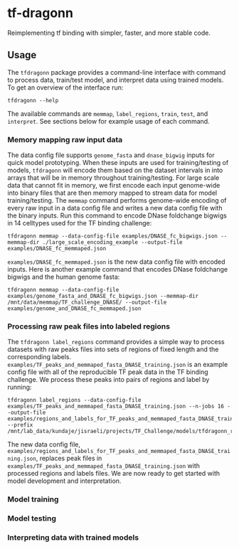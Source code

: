 # tf-dragonn
Reimplementing tf binding with simpler, faster, and more stable code.

## Usage
The `tfdragonn` package provides a command-line interface with command to process data, train/test model, and interpret data using trained models. To get an overview of the interface run:
```
tfdragonn --help
```
The available commands are `memmap`, `label_regions`, `train`, `test`, and `interpret`. See sections below for example usage of each command.

### Memory mapping raw input data
The data config file supports `genome_fasta` and `dnase_bigwig` inputs for quick model prototyping. When these inputs are used for training/testing of models, `tfdragonn` will encode them based on the dataset intervals in into arrays that will be in memory throughout training/testing. For large scale data that cannot fit in memory, we first encode each input genome-wide into binary files that are then memory mapped to stream data for model training/testing. The `memmap` command performs genome-wide encoding of every raw input in a data config file and writes a new data config file with the binary inputs. Run this command to encode DNase foldchange bigwigs in 14 celltypes used for the TF binding challenge:
```
tfdragonn memmap --data-config-file examples/DNASE_fc_bigwigs.json --memmap-dir ./large_scale_encoding_example --output-file examples/DNASE_fc_memmaped.json
```
`examples/DNASE_fc_memmaped.json` is the new data config file with encoded inputs. Here is another example command that encodes DNase foldchange bigwigs and the human genome fasta:
```
tfdragonn memmap --data-config-file examples/genome_fasta_and_DNASE_fc_bigwigs.json --memmap-dir /mnt/data/memmap/TF_challenge_DNASE/ --output-file examples/genome_and_DNASE_fc_memmaped.json
```

### Processing raw peak files into labeled regions
The `tfdragonn label_regions` command provides a simple way to process datasets with raw peaks files into sets of regions of fixed length and the corresponding labels. `examples/TF_peaks_and_memmaped_fasta_DNASE_training.json` is an example config file with all of the reproducible TF peak data in the TF binding challenge. We process these peaks into pairs of regions and label by running:
```
tfdragonn label_regions --data-config-file examples/TF_peaks_and_memmaped_fasta_DNASE_training.json --n-jobs 16 --output-file examples/regions_and_labels_for_TF_peaks_and_memmaped_fasta_DNASE_training.json --prefix /mnt/lab_data/kundaje/jisraeli/projects/TF_Challenge/models/tfdragonn_regions_and_labels/TF_peaks
```
The new data config file, `examples/regions_and_labels_for_TF_peaks_and_memmaped_fasta_DNASE_training.json`, replaces peak files in `examples/TF_peaks_and_memmaped_fasta_DNASE_training.json` with processed regions and labels files. We are now ready to get started with model development and interpretation.
### Model training

### Model testing

### Interpreting data with trained models
